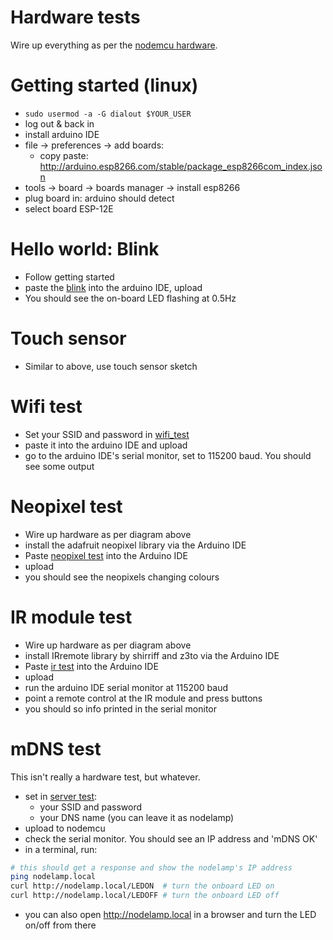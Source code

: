 # Hardware tests

Wire up everything as per the [nodemcu hardware](./nodemcu_hardware.md).

# Getting started (linux)
- `sudo usermod -a -G dialout $YOUR_USER`
- log out & back in
- install arduino IDE
- file -> preferences -> add boards:
    - copy paste: http://arduino.esp8266.com/stable/package_esp8266com_index.json
- tools -> board -> boards manager -> install esp8266
- plug board in: arduino should detect
- select board ESP-12E

# Hello world: Blink
- Follow getting started
- paste the [blink](./blink.ino) into the arduino IDE, upload
- You should see the on-board LED flashing at 0.5Hz

# Touch sensor
- Similar to above, use touch sensor sketch

# Wifi test
- Set your SSID and password in [wifi_test](./wifi_test.ino)
- paste it into the arduino IDE and upload
- go to the arduino IDE's serial monitor, set to 115200 baud. You should see
  some output

# Neopixel test
- Wire up hardware as per diagram above
- install the adafruit neopixel library via the Arduino IDE
- Paste [neopixel test](./neopixel_test.ino) into the Arduino IDE
- upload
- you should see the neopixels changing colours

# IR module test
- Wire up hardware as per diagram above
- install IRremote library by shirriff and z3to via the Arduino IDE
- Paste [ir test](./ir_test.ino) into the Arduino IDE
- upload
- run the arduino IDE serial monitor at 115200 baud
- point a remote control at the IR module and press buttons
- you should so info printed in the serial monitor

# mDNS test
This isn't really a hardware test, but whatever.

- set in [server test](./server_test.ino):
    - your SSID and password
    - your DNS name (you can leave it as nodelamp)
- upload to nodemcu
- check the serial monitor. You should see an IP address and 'mDNS OK'
- in a terminal, run:
```sh
# this should get a response and show the nodelamp's IP address
ping nodelamp.local
curl http://nodelamp.local/LEDON  # turn the onboard LED on
curl http://nodelamp.local/LEDOFF # turn the onboard LED off
```
- you can also open http://nodelamp.local in a browser and turn the LED on/off
  from there
